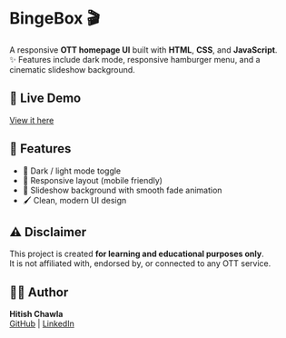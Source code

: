 # BingeBox 🎬

A responsive **OTT homepage UI** built with **HTML**, **CSS**, and **JavaScript**.  
✨ Features include dark mode, responsive hamburger menu, and a cinematic slideshow background.

## 🔗 Live Demo
[View it here](https://hitishchawla.github.io/BingeBox/)

## 📂 Features
- 🌙 Dark / light mode toggle  
- 📱 Responsive layout (mobile friendly)  
- 🎥 Slideshow background with smooth fade animation  
- 🖌️ Clean, modern UI design  

## ⚠️ Disclaimer
This project is created **for learning and educational purposes only**.  
It is not affiliated with, endorsed by, or connected to any OTT service.

## 🧑‍💻 Author
**Hitish Chawla**  
[GitHub](https://github.com/hitishchawla) | [LinkedIn](https://linkedin.com/in/hitishchawla)

